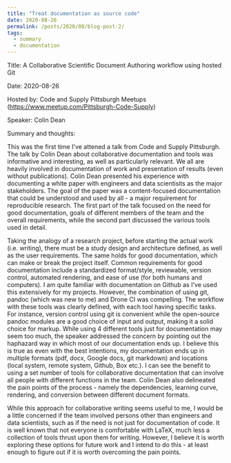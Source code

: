 ```yaml
---
title: "Treat documentation as source code"
date: 2020-08-26
permalink: /posts/2020/08/blog-post-2/
tags:
  - summary
  - documentation
---
```


Title: A Collaborative Scientific Document Authoring workflow using hosted Git

Date: 2020-08-26

Hosted by: Code and Supply Pittsburgh Meetups (https://www.meetup.com/Pittsburgh-Code-Supply)

Speaker: Colin Dean

Summary and thoughts:

This was the first time I've attened a talk from Code and Supply Pittsburgh. The talk by Colin Dean about collaborative documentation and tools was informative and interesting, as well as particularly relevant. We all are heavily involved in documentation of work and presentation of results (even without publications). Colin Dean presented his experience with documenting a white paper with engineers and data scientisits as the major stakeholders. The goal of the paper was a content-focused documentation that could be understood and used by all - a major requirement for reproducible research. The first part of the talk focused on the need for good documentation, goals of different members of the team and the overall requirements, while the second part discussed the various tools used in detail.

Taking the analogy of a research project, before starting the actual work (i.e. writing), there must be a study design and architecture defined, as well as the user requirements. The same holds for good documentation, which can make or break the project itself. Common requirements for good documentation include a standardized format/style, reviewable, version control, automated rendering, and ease of use (for both humans and computers). I am quite familiar with documentation on Github as I've used this extensively for my projects. However, the combination of using git, pandoc (which was new to me) and Drone CI was compelling. The workflow with these tools was clearly defined, with each tool having specific tasks. For instance, version control using git is convenient while the open-source pandoc modules are a good choice of input and output, making it a solid choice for markup. While using 4 different tools just for documentation may seem too much, the speaker addressed the concern by pointing out the haphazard way in which most of our documentation ends up. I believe this is true as even with the best intentions, my documentation ends up in multiple formats (pdf, docx, Google docs, git markdown) and locations (local system, remote system, Github, Box etc.). I can see the benefit to using a set number of tools for collaborative documentation that can involve all people with different functions in the team. Colin Dean also delineated the pain points of the process - namely the dependencies, learning curve, rendering, and conversion between different document formats. 

While this approach for collaborative writing seems useful to me, I would be a little concerned if the team involved persons other than engineers and data scientists, such as if the need is not just for documentation of code. It is well known that not everyone is comfortable with LaTeX, much less a collection of tools thrust upon them for writing. However, I believe it is worth exploring these options for future work and I intend to do this - at least enough to figure out if it is worth overcoming the pain points.
